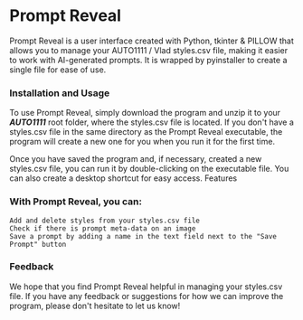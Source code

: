 <h1>Prompt Reveal</h1>

Prompt Reveal is a user interface created with Python, tkinter & PILLOW that allows you to manage your AUTO1111 / Vlad styles.csv file, making it easier to work with AI-generated prompts. It is wrapped by pyinstaller to create a single file for ease of use.

<h3>Installation and Usage</h3>

To use Prompt Reveal, simply download the program and unzip it to your <i><b>AUTO1111</b></i> root folder, where the styles.csv file is located. If you don't have a styles.csv file in the same directory as the Prompt Reveal executable, the program will create a new one for you when you run it for the first time.

Once you have saved the program and, if necessary, created a new styles.csv file, you can run it by double-clicking on the executable file. You can also create a desktop shortcut for easy access.
Features

<h3>With Prompt Reveal, you can:</h3>

    Add and delete styles from your styles.csv file
    Check if there is prompt meta-data on an image
    Save a prompt by adding a name in the text field next to the "Save Prompt" button

<h3>Feedback</h3>

We hope that you find Prompt Reveal helpful in managing your styles.csv file. If you have any feedback or suggestions for how we can improve the program, please don't hesitate to let us know!
